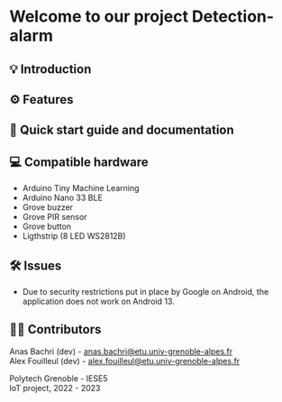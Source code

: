 # Welcome to our project Detection-alarm

## 💡 Introduction



## ⚙️ Features



## 📲 Quick start guide and documentation



## 💻 Compatible hardware

- Arduino Tiny Machine Learning
- Arduino Nano 33 BLE
- Grove buzzer
- Grove PIR sensor
- Grove button
- Ligthstrip (8 LED WS2812B) 

## 🛠️ Issues
- Due to security restrictions put in place by Google on Android, the application does not work on Android 13.


## 🧑‍💻 Contributors

Anas Bachri (dev) - [anas.bachri@etu.univ-grenoble-alpes.fr](mailto:Anas.Bachri@etu.univ-grenoble-alpes.fr)<br>
Alex Fouilleul (dev) - [alex.fouilleul@etu.univ-grenoble-alpes.fr](mailto:alex.fouilleul@etu.univ-grenoble-alpes.fr)<br>

Polytech Grenoble - IESE5<br>
IoT project, 2022 - 2023
